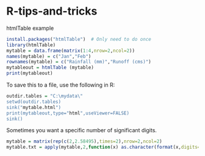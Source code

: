 # R-tips-and-tricks

htmlTable example

```R
install.packages("htmlTable")  # Only need to do once
library(htmlTable)
mytable = data.frame(matrix(1:4,nrow=2,ncol=2))
names(mytable) = c("Jan","Feb")
rownames(mytable) = c("Rainfall (mm)","Runoff (cms)")
mytableout = htmlTable (mytable)
print(mytableout)
```

To save this to a file, use the following in R:

```R
outdir.tables = "C:\mydata\"
setwd(outdir.tables)
sink("mytable.html")
print(mytableout,type="html",useViewer=FALSE)
sink()
```

Sometimes you want a specific number of significant digits.

```R
mytable = matrix(rep(c(2,2.58495),times=2),nrow=2,ncol=2)
mytable.txt = apply(mytable,2,function(x) as.character(format(x,digits=2)))
```
